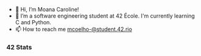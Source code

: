 - 👋 Hi, I’m Moana Caroline!
- 🌱 I’m a software engineering student at 42 École. I'm currently learning C and Python.
- 📫 How to reach me mcoelho-@student.42.rio
### 42 Stats
<div>
<a href=[![mcoelho-'s 42 stats](https://badge42.vercel.app/api/v2/cljz524bx002108kxwgglr3f9/stats?cursusId=21&coalitionId=343)](https://github.com/JaeSeoKim/badge42) /></a>
</div>
